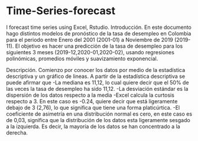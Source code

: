 # Time-Series-forecast
I forecast time series using Excel, Rstudio. 
Introducción.
En este documento hago distintos modelos de pronóstico de la tasa de desempleo en Colombia para el periodo entre Enero del 2001
(2001-01) a Noviembre de 2019 (2019-11). El objetivo es hacer una predicción de la tasa de desempleo para los siguientes
3 meses (2019-12,2020-01,2020-02), usando regresiones polinómicas, promedios móviles y suavizamiento exponencial.

Descripción.
Comienzo por conocer los datos por medio de la estadística descriptiva y un gráfico de lineas. A partir de la estadística
descriptiva se puede afirmar que
-La mediana es 11,12, lo cual quiere decir que el 50% de las veces la tasa de desempleo ha sido 11,12.
-La desviación estándar es la dispersión de los datos respecto a la media
-Excel calcula la curtosis respecto a 3. En este caso es -0.24,  quiere decir que está ligeramente debajo de 3 (2,76), lo que 
significa que tiene una forma platicúrtica.
-El coeficiente de asimetría en una distribución normal es cero, en este caso es de 0,03, significa que la distribución
de los datos esta ligeramente sesgado a la izquierda. Es decir, la mayoría de los datos se han concentrado a la derecha.
